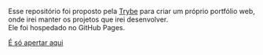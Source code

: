 Esse repositório foi proposto pela [Trybe](https://www.betrybe.com/) para criar um próprio portfólio web, onde irei manter os projetos que irei desenvolver. <br>
Ele foi hospedado no GitHub Pages.

<a href="https://qrafaela.github.io/" target="_blank"> É só apertar aqui</a>